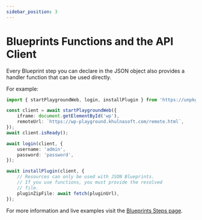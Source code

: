 ```yaml
---
sidebar_position: 3
---
```


# Blueprints Functions and the API Client

Every Blueprint step you can declare in the JSON object also provides a handler function that can be used directly.

For example:

```ts
import { startPlaygroundWeb, login, installPlugin } from 'https://unpkg.com/@wp-playground/client/index.js';

const client = await startPlaygroundWeb({
	iframe: document.getElementById('wp'),
	remoteUrl: `https://wp-playground.khulnasoft.com/remote.html`,
});
await client.isReady();

await login(client, {
	username: 'admin',
	password: 'password',
});

await installPlugin(client, {
	// Resources can only be used with JSON Blueprints.
	// If you use functions, you must provide the resolved
	// file.
	pluginZipFile: await fetch(pluginUrl),
});
```

For more information and live examples visit the [Blueprints Steps page](../09-blueprints-api/05-steps.md).
